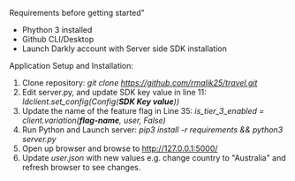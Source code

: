 Requirements before getting started"
- Phython 3 installed
- Github CLI/Desktop
- Launch Darkly account with Server side SDK installation


Application Setup and Installation:
1. Clone repository: _git clone https://github.com/rmalik25/travel.git_
2. Edit server.py, and update SDK key value in line 11: _ldclient.set_config(Config(**SDK Key value**))_
3. Update the name of the feature flag in Line 35: _is_tier_3_enabled = client.variation(**flag-name**, user, False)_
4. Run Python and Launch server: _pip3 install -r requirements && python3 server.py_
5. Open up browser and browse to http://127.0.0.1:5000/
6. Update _user.json_ with new values e.g. change country to "Australia" and refresh browser to see changes.
  
  
